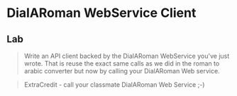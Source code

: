 # DialARoman WebService Client

## Lab

> Write an API client backed by the DialARoman WebService you've just wrote. That is reuse the exact same calls as we did in 
> the roman to arabic converter but now by calling your DialARoman Web service.

> ExtraCredit - call your classmate DialARoman Web Service ;-)